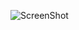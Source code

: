 ![ScreenShot](https://user-images.githubusercontent.com/60235679/87130341-552acb80-c258-11ea-9283-922a08783116.png)
